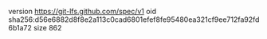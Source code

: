 version https://git-lfs.github.com/spec/v1
oid sha256:d56e6882d8f8e2a113c0cad6801efef8fe95480ea321cf9ee712fa92fd6b1a72
size 862
